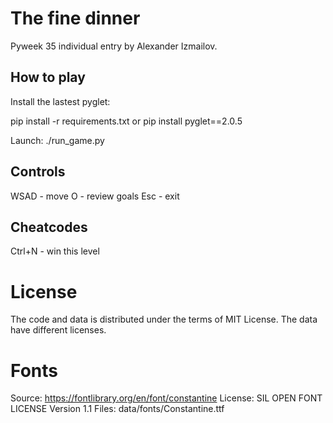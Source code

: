 The fine dinner
===============

Pyweek 35 individual entry by Alexander Izmailov.

How to play
-----------

Install the lastest pyglet:

   pip install -r requirements.txt
or
   pip install pyglet==2.0.5

Launch:
   ./run_game.py

Controls
--------

WSAD - move
O - review goals
Esc - exit

Cheatcodes
----------
Ctrl+N - win this level

License
=======

The code and data is distributed under the terms of MIT License.
The data have different licenses.

Fonts
=====
Source: https://fontlibrary.org/en/font/constantine
License: SIL OPEN FONT LICENSE Version 1.1
Files: data/fonts/Constantine.ttf





